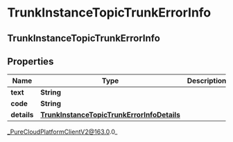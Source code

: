 # TrunkInstanceTopicTrunkErrorInfo

## TrunkInstanceTopicTrunkErrorInfo

## Properties

|Name | Type | Description | Notes|
|------------ | ------------- | ------------- | -------------|
| **text** | **String** |  | [optional] |
| **code** | **String** |  | [optional] |
| **details** | [**TrunkInstanceTopicTrunkErrorInfoDetails**](TrunkInstanceTopicTrunkErrorInfoDetails) |  | [optional] |



_PureCloudPlatformClientV2@163.0.0_

